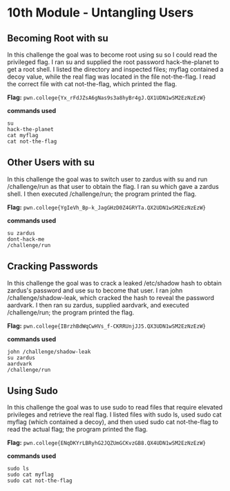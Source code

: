 # 10th Module - Untangling Users
## Becoming Root with su
In this challenge the goal was to become root using su so I could read the privileged flag. I ran su and supplied the root password hack-the-planet to get a root shell. I listed the directory and inspected files; myflag contained a decoy value, while the real flag was located in the file not-the-flag. I read the correct file with cat not-the-flag, which printed the flag.

**Flag:** `pwn.college{Yx_rFdJZsA6gNas9s3a8hyBr4gJ.QX1UDN1wSM2EzNzEzW}`

**commands used**
```
su
hack-the-planet
cat myflag
cat not-the-flag
```

## Other Users with su
In this challenge the goal was to switch user to zardus with su and run /challenge/run as that user to obtain the flag. I ran su which gave a zardus shell. I then executed /challenge/run; the program printed the flag.

**Flag:** `pwn.college{YgIeVh_Bp-k_JagGHzD0Z4GRYTa.QX2UDN1wSM2EzNzEzW}`

**commands used**
```
su zardus
dont-hack-me
/challenge/run
```

## Cracking Passwords
In this challenge the goal was to crack a leaked /etc/shadow hash to obtain zardus's password and use su to become that user. I ran john /challenge/shadow-leak, which cracked the hash to reveal the password aardvark. I then ran su zardus, supplied aardvark, and executed /challenge/run; the program printed the flag.

**Flag:** `pwn.college{IBrzhBdWqCwHVs_f-CKRRUnjJJ5.QX3UDN1wSM2EzNzEzW}`

**commands used**
```
john /challenge/shadow-leak
su zardus
aardvark
/challenge/run
```

## Using Sudo
In this challenge the goal was to use sudo to read files that require elevated privileges and retrieve the real flag. I listed files with sudo ls, used sudo cat myflag (which contained a decoy), and then used sudo cat not-the-flag to read the actual flag; the program printed the flag.

**Flag:** `pwn.college{ENqDKYrLBRyhG2JQZUmGCKvzGB8.QX4UDN1wSM2EzNzEzW}`

**commands used**
```
sudo ls
sudo cat myflag
sudo cat not-the-flag
```
